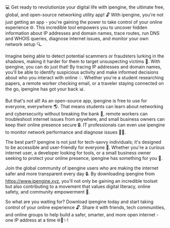 💻️ Get ready to revolutionize your digital life with ipengine, the ultimate free, global, and open-source networking utility app! 🔓 With ipengine, you're not just getting an app - you're gaining the power to take control of your online experience 🌐. This incredible tool empowers you to uncover hidden information about IP addresses and domain names, trace routes, run DNS and WHOIS queries, diagnose internet issues, and monitor your own network setup 🔍.

Imagine being able to detect potential scammers or fraudsters lurking in the shadows, making it harder for them to target unsuspecting victims 🚨. With ipengine, you can do just that! By tracing IP addresses and domain names, you'll be able to identify suspicious activity and make informed decisions about who you interact with online 💡. Whether you're a student researching papers, a remote worker checking email, or a traveler staying connected on the go, ipengine has got your back 📊.

But that's not all! As an open-source app, ipengine is free to use for everyone, everywhere 🌎. That means students can learn about networking and cybersecurity without breaking the bank 💸, remote workers can troubleshoot internet issues from anywhere, and small business owners can keep their online presence secure 🔒. IT professionals can even use ipengine to monitor network performance and diagnose issues 👩‍💻.

The best part? ipengine is not just for tech-savvy individuals; it's designed to be accessible and user-friendly for everyone 🌟. Whether you're a curious internet user, a developer looking for tools, or a small business owner seeking to protect your online presence, ipengine has something for you 💪.

Join the global community of ipengine users who are making the internet safer and more transparent every day 🔒. By downloading ipengine from https://www.ipengine.xyz, you'll not only be gaining an incredible toolset but also contributing to a movement that values digital literacy, online safety, and community empowerment 🌈.

So what are you waiting for? Download ipengine today and start taking control of your online experience 🔓. Share it with friends, tech communities, and online groups to help build a safer, smarter, and more open internet - one IP address at a time 🌐🚀✨!
